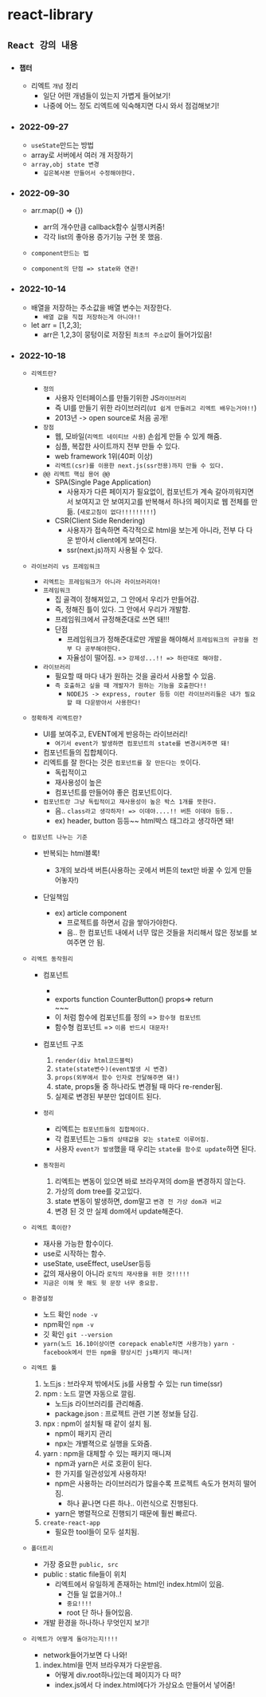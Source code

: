 # react-library

## `React 강의 내용`

- ### `챕터`
    - 리엑트 `개념` 정리 
        - 일단 어떤 개념들이 있는지 가볍게 들어보기! 
        - 나중에 어느 정도 리엑트에 익숙해지면 다시 와서 점검해보기! 
- ### 2022-09-27
    - `useState`만드는 방법
    - array로 서버에서 여러 개 저장하기 
    - `array,obj state 변경`
        - `깊은복사본 만들어서 수정해야한다.`

- ### 2022-09-30
    - arr.map(() => {})
        - arr의 개수만큼 callback함수 실행시켜줌! 
        - 각각 list의 좋아용 증가기능 구현 못 했음. 

    - `component만드는 법`
    - `component의 단점 => state와 연관! `

- ### 2022-10-14
    - 배열을 저장하는 주소값을 배열 변수는 저장한다. 
        - `배열 값을 직접 저장하는게 아니야!!`
    - let arr = [1,2,3]; 
        - arr은 1,2,3이 뭉텅이로 저장된 `최초의 주소값`이 들어가있음! 

- ### 2022-10-18
    - `리엑트란?` 
        - `정의`
            - 사용자 인터페이스를 만들기위한 JS`라이브러리`
            - 즉 UI를 만들기 위한 라이브러리(`UI 쉽게 만들려고 리엑트 배우는거야!!`)
            - 2013년 -> open source로 처음 공개! 
        - `장점`
            - 웹, 모바일(`리엑트 네이티브 사용`) 손쉽게 만들 수 있게 해줌. 
            - 심플, 복잡한 사이트까지 전부 만들 수 있다. 
            - web framework 1위(40퍼 이상)
            - `리엑트(csr)를 이용한 next.js(ssr전용)까지 만들 수 있다.`
        - `@@ 리엑트 핵심 용어 @@`
            - SPA(Single Page Application)
                - 사용자가 다른 페이지가 필요없이, 컴포넌트가 계속 갈아끼워지면서 보여지고 안 보여지고를 반복해서 하나의 페이지로 웹 전체를 만듦. (`새로고침이 없다!!!!!!!!!`)
            - CSR(Client Side Rendering)
                - 사용자가 접속하면 즉각적으로 html을 보는게 아니라, 전부 다 다운 받아서 client에게 보여진다. 
                - ssr(next.js)까지 사용될 수 있다. 
    
    - `라이브러리 vs 프레임워크`
        - `리엑트는 프레임워크가 아니라 라이브러리야!`
        - `프레임워크`
            - 집 골격이 정해져있고, 그 안에서 우리가 만들어감.
            - 즉, 정해진 틀이 있다. 그 안에서 우리가 개발함. 
            - 프레임워크에서 규정해준대로 쓰면 돼!!! 
            - 단점
                - 프레임워크가 정해준대로만 개발을 해야해서 `프레임워크의 규정을 전부 다 공부해야한다. `
                - 자율성이 떨어짐. => `강제성...!! => 하란대로 해야함.`
        - `라이브러리`
            - 필요할 때 마다 내가 원하는 것을 골라서 사용할 수 있음. 
            - `즉 호출하고 싶을 때 개발자가 원하는 기능을 호출한다!!`
                - `NODEJS -> express, router 등등 이런 라이브러리들은 내가 필요할 때 다운받아서 사용한다!`

    - `정확하게 리엑트란?`
        - UI를 보여주고, EVENT에게 반응하는 라이브러리!
            - `여기서 event가 발생하면 컴포넌트의 state를 변경시켜주면 돼!`
        - 컴포넌트들의 집합체이다. 
        - 리엑트를 잘 한다는 것은 `컴포넌트를 잘 만든다는 뜻`이다. 
            - 독립적이고
            - 재사용성이 높은
            - 컴포넌트를 만들어야 좋은 컴포넌트이다. 
        - `컴포넌트란 그냥 독립적이고 재사용성이 높은 박스 1개를 뜻한다.`
            - 음.. `class라고 생각하자! => 이데야....!! 버튼 이데야 등등..`
            - ex) header, button 등등~~ html박스 태그라고 생각하면 돼! 
        
    - `컴포넌트 나누는 기준`
        - 반복되는 html블록! 
            - 3개의 보라색 버튼(사용하는 곳에서 버튼의 text만 바꿀 수 있게 만들어놓자!)
        
        - 단일책임 
            - ex) article component
                - 프로젝트를 하면서 감을 쌓아가야한다. 
                - 음.. 한 컴포넌트 내에서 너무 많은 것들을 처리해서 많은 정보를 보여주면 안 됨.

    - `리엑트 동작원리`
        - 컴포넌트
            - <CounterButton name="js_button" />
            - exports function CounterButton() props=> return <div>~~~</div>
            - 이 처럼 함수에 컴포넌트를 정의 => `함수형 컴포넌트`
            - 함수형 컴포넌트 => `이름 반드시 대문자!`
        - 컴포넌트 구조
            1. `render(div html코드블럭)`
            2. `state(state변수)(event발생 시 변경)`
            3. `props(외부에서 함수 인자로 전달해주면 돼!)` 
            4. state, props둘 중 하나라도 변경될 때 마다 re-render됨. 
            5. 실제로 변경된 부분만 업데이트 된다. 
        - `정리`
            - 리엑트는 `컴포넌트들의 집합체이다.`
            - 각 컴포넌트는 `그들의 상태값을 갖는 state로 이루어짐.`
            - 사용자 `event가 발생`했을 때 우리는 `state를 함수로 update`하면 된다. 
        
        - `동작원리`
            1. 리엑트는 변동이 있으면 바로 브라우져의 dom을 변경하지 않는다. 
            2. 가상의 dom tree를 갖고있다. 
            3. state 변동이 발생하면, dom말고 `변경 전 가상 dom과 비교`
            4. 변경 된 것 만 실제 dom에서 update해준다. 

    - `리엑트 훅이란?`
        - 재사용 가능한 함수이다. 
        - use로 시작하는 함수. 
        - useState, useEffect, useUser등등 
        - 값의 재사용이 아니라 `로직의 재사용을 위한 것!!!!!`
        - `지금은 이해 못 해도 윗 문장 너무 중요함.`

    - `환경설정`
        - 노드 확인 `node -v`
        - npm확인 `npm -v`
        - 깃 확인 `git --version`
        - `yarn(노드 16.10이상이면 corepack enable치면 사용가능)`
            `yarn - facebook에서 만든 npm을 향상시킨 js패키지 매니져!`

    - `리엑트 툴`
        1. 노드js : 브라우져 밖에서도 js를 사용할 수 있는 run time(ssr)
        2. npm : 노드 깔면 자동으로 깔림. 
            - 노드js 라이브러리를 관리해줌. 
            - package.json : 프로젝트 관련 기본 정보들 담김.
        3. npx : npm이 설치될 때 같이 설치 됨. 
            - npm이 패키지 관리
            - npx는 개별젹으로 실행을 도와줌. 
        4. yarn : npm을 대체할 수 있는 패키지 매니져 
            - npm과 yarn은 서로 호환이 된다. 
            - 한 가지를 일관성있게 사용하자! 
            - npm은 사용하는 라이브러리가 많을수록 프로젝트 속도가 현저히 떨어짐. 
                - 하나 끝나면 다른 하나.. 이런식으로 진행된다. 
            - yarn은 병렬적으로 진행되기 때문에 훨씬 빠르다. 
        5. `create-react-app`
            - 필요한 tool들이 모두 설치됨. 

    - `폴더트리`
        - 가장 중요한 `public, src`
        - public : static file들이 위치
            - 리엑트에서 유일하게 존재하는 html인 index.html이 있음.
                - 건들 일 없을거야..! 
                - `중요!!!!`
                - root 단 하나 들어있음. 
        - 개발 환경을 하나하나 무엇인지 보기! 
        
    - `리엑트가 어떻게 돌아가는지!!!!`
        - network들어가보면 다 나와! 
        1. index.html을 먼저 브라우져가 다운받음.
            - 어떻게 div.root하나있는데 페이지가 다 떠? 
            - index.js에서 다 index.html에다가 가상요소 만들어서 넣어줌! 